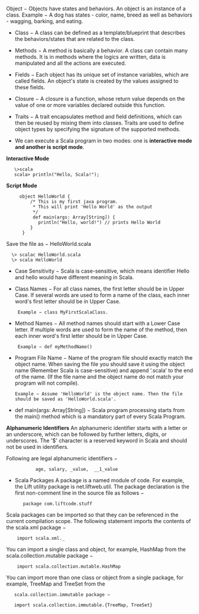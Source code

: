 Object − Objects have states and behaviors. An object is an instance of a class. Example − A dog has states - color, name, breed as well as behaviors - wagging, barking, and eating.

* Class − A class can be defined as a template/blueprint that describes the behaviors/states that are related to the class.

* Methods − A method is basically a behavior. A class can contain many methods. It is in methods where the logics are written, data is manipulated and all the actions are executed.

* Fields − Each object has its unique set of instance variables, which are called fields. An object's state is created by the values assigned to these fields.

* Closure − A closure is a function, whose return value depends on the value of one or more variables declared outside this function.

* Traits − A trait encapsulates method and field definitions, which can then be reused by mixing them into classes. Traits are used to define object types by specifying the signature of the supported methods.

* We can execute a Scala program in two modes: one is ****interactive mode and another is script mode****.

****Interactive Mode****

       \>scala
       scala> println("Hello, Scala!");


****Script Mode****

         object HelloWorld {
             /* This is my first java program.  
              * This will print 'Hello World' as the output
              */
              def main(args: Array[String]) {
                println("Hello, world!") // prints Hello World
             }
          }

Save the file as − HelloWorld.scala

      \> scalac HelloWorld.scala
      \> scala HelloWorld


* Case Sensitivity − Scala is case-sensitive, which means identifier Hello and hello would have different meaning in Scala.

* Class Names − For all class names, the first letter should be in Upper Case. If several words are used to form a name of the class, each inner word's first letter should be in Upper Case.

       Example − class MyFirstScalaClass.

* Method Names − All method names should start with a Lower Case letter. If multiple words are used to form the name of the method, then each inner word's first letter should be in Upper Case.

       Example − def myMethodName()

* Program File Name − Name of the program file should exactly match the object name. When saving the file you should save it using the object name (Remember Scala is case-sensitive) and append ‘.scala’ to the end of the name. (If the file name and the object name do not match your program will not compile).

      Example − Assume 'HelloWorld' is the object name. Then the file should be saved as 'HelloWorld.scala'.

* def main(args: Array[String]) − Scala program processing starts from the main() method which is a mandatory part of every Scala Program.

**Alphanumeric Identifiers**
An alphanumeric identifier starts with a letter or an underscore, which can be followed by further letters, digits, or underscores. The '$' character is a reserved keyword in Scala and should not be used in identifiers.

Following are legal alphanumeric identifiers −

               age, salary, _value,  __1_value

* Scala Packages
A package is a named module of code. For example, the Lift utility package is net.liftweb.util. The package declaration is the first non-comment line in the source file as follows −

         package com.liftcode.stuff

Scala packages can be imported so that they can be referenced in the current compilation scope. The following statement imports the contents of the scala.xml package −

        import scala.xml._

You can import a single class and object, for example, HashMap from the scala.collection.mutable package −

        import scala.collection.mutable.HashMap

You can import more than one class or object from a single package, for example, TreeMap and TreeSet from the 
 
       scala.collection.immutable package −

       import scala.collection.immutable.{TreeMap, TreeSet}